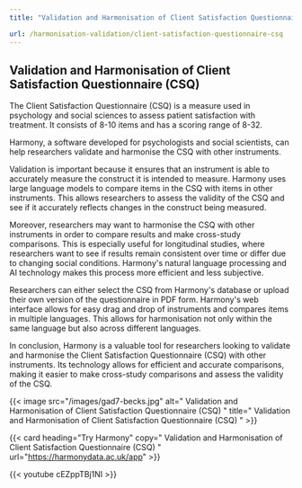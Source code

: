 ```yaml
---
title: "Validation and Harmonisation of Client Satisfaction Questionnaire (CSQ)"

url: /harmonisation-validation/client-satisfaction-questionnaire-csq
---
```


## Validation and Harmonisation of Client Satisfaction Questionnaire (CSQ)

The Client Satisfaction Questionnaire (CSQ) is a measure used in psychology and social sciences to assess patient satisfaction with treatment. It consists of 8-10 items and has a scoring range of 8-32.

Harmony, a software developed for psychologists and social scientists, can help researchers validate and harmonise the CSQ with other instruments. 

Validation is important because it ensures that an instrument is able to accurately measure the construct it is intended to measure. Harmony uses large language models to compare items in the CSQ with items in other instruments. This allows researchers to assess the validity of the CSQ and see if it accurately reflects changes in the construct being measured. 

Moreover, researchers may want to harmonise the CSQ with other instruments in order to compare results and make cross-study comparisons. This is especially useful for longitudinal studies, where researchers want to see if results remain consistent over time or differ due to changing social conditions. Harmony's natural language processing and AI technology makes this process more efficient and less subjective. 

Researchers can either select the CSQ from Harmony's database or upload their own version of the questionnaire in PDF form. Harmony's web interface allows for easy drag and drop of instruments and compares items in multiple languages. This allows for harmonisation not only within the same language but also across different languages. 

In conclusion, Harmony is a valuable tool for researchers looking to validate and harmonise the Client Satisfaction Questionnaire (CSQ) with other instruments. Its technology allows for efficient and accurate comparisons, making it easier to make cross-study comparisons and assess the validity of the CSQ. 


{{< image src="/images/gad7-becks.jpg" alt=" Validation and Harmonisation of Client Satisfaction Questionnaire (CSQ) " title=" Validation and Harmonisation of Client Satisfaction Questionnaire (CSQ) " >}}

{{< card heading="Try Harmony" copy=" Validation and Harmonisation of Client Satisfaction Questionnaire (CSQ) " url="https://harmonydata.ac.uk/app" >}}

{{< youtube cEZppTBj1NI >}}



